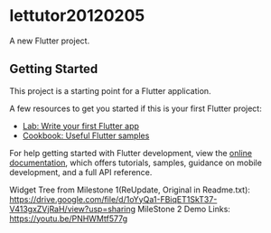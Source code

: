 # lettutor20120205

A new Flutter project.

## Getting Started

This project is a starting point for a Flutter application.

A few resources to get you started if this is your first Flutter project:

- [Lab: Write your first Flutter app](https://docs.flutter.dev/get-started/codelab)
- [Cookbook: Useful Flutter samples](https://docs.flutter.dev/cookbook)

For help getting started with Flutter development, view the
[online documentation](https://docs.flutter.dev/), which offers tutorials,
samples, guidance on mobile development, and a full API reference.

Widget Tree from Milestone 1(ReUpdate, Original in Readme.txt):  https://drive.google.com/file/d/1oYyQa1-FBiqET1SkT37-V413gxZVjRaH/view?usp=sharing
MileStone 2 Demo Links: https://youtu.be/PNHWMtf577g
